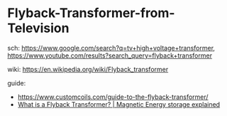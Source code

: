 # Flyback-Transformer-from-Television
sch: https://www.google.com/search?q=tv+high+voltage+transformer, https://www.youtube.com/results?search_query=flyback+transformer

wiki: https://en.wikipedia.org/wiki/Flyback_transformer

guide:
- https://www.customcoils.com/guide-to-the-flyback-transformer/
- [What is a Flyback Transformer? | Magnetic Energy storage explained](https://youtu.be/VfSc15_XjiQ)
